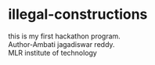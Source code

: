 # illegal-constructions
this is my first hackathon program.
<br>
Author-Ambati jagadiswar reddy.
<br>MLR institute of technology


